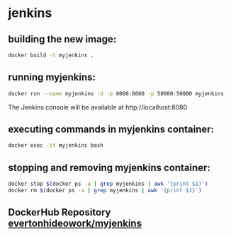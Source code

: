 # jenkins

## building the new image:
```bash
docker build -t myjenkins .
```

## running myjenkins:
```bash
docker run --name myjenkins -d -p 8080:8080 -p 50000:50000 myjenkins
```
The Jenkins console will be available at http://localhost:8080


## executing commands in myjenkins container:
```bash
docker exec -it myjenkins bash
```


## stopping and removing myjenkins container:
```bash
docker stop $(docker ps -a | grep myjenkins | awk '{print $1}')
docker rm $(docker ps -a | grep myjenkins | awk '{print $1}')
```

## DockerHub Repository [evertonhideowork/myjenkins](https://cloud.docker.com/repository/docker/evertonhideowork/myjenkins)